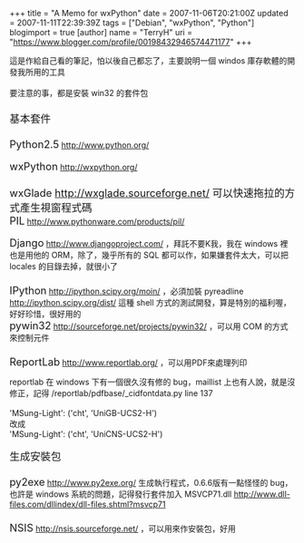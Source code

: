 +++
title = "A Memo for wxPython"
date = 2007-11-06T20:21:00Z
updated = 2007-11-11T22:39:39Z
tags = ["Debian", "wxPython", "Python"]
blogimport = true 
[author]
	name = "TerryH"
	uri = "https://www.blogger.com/profile/00198432946574471177"
+++

這是作給自己看的筆記，怕以後自己都忘了，主要說明一個 windos 庫存軟體的開發我所用的工具<br /><br />要注意的事，都是安裝 win32 的套件包<br /><span style="font-size:130%;"><br />基本套件</span><br /><span style="font-size:130%;"><br />Python2.5</span> <a href="http://www.python.org/">http://www.python.org/</a><br /><br /><span style="font-size:130%;">wxPython</span> <a href="http://wxpython.org/">http://wxpython.org/</a><br /><span style="font-size:130%;"><br />wxGlade  <span style="font-size:100%;"><a href="http://wxglade.sourceforge.net/">http://wxglade.sourceforge.net/</a> 可以快速拖拉的方式產生視窗程式碼</span><br />PIL</span> <a href="http://www.pythonware.com/products/pil/">http://www.pythonware.com/products/pil/</a><br /><br /><span style="font-size:130%;">Django</span> <a href="http://www.djangoproject.com/">http://www.djangoproject.com/</a> ，拜託不要K我，我在 windows 裡也是用他的 ORM，除了，幾乎所有的 SQL 都可以作，如果嫌套件太大，可以把 locales 的目錄去掉，就很小了<br /><span style="font-size:130%;"><br />IPython</span> <a href="http://ipython.scipy.org/moin/">http://ipython.scipy.org/moin/</a> ，必須加裝 pyreadline <a href="http://ipython.scipy.org/dist/">http://ipython.scipy.org/dist/</a> 這種 shell 方式的測試開發，算是特別的福利喔，好好珍惜，很好用的<br /><span style="font-size:130%;">pywin32</span> <a href="http://sourceforge.net/projects/pywin32/">http://sourceforge.net/projects/pywin32/</a> ，可以用 COM 的方式來控制元件<br /><span style="font-size:130%;"><br />ReportLab</span> <a href="http://www.reportlab.org/">http://www.reportlab.org/</a>  ，可以用PDF來處理列印<br /><div style="text-align: left;">reportlab 在 windows 下有一個很久沒有修的 bug，maillist 上也有人說，就是沒修正，記得  /reportlab/pdfbase/_cidfontdata.py line 137<br /></div><br />'MSung-Light': ('cht', 'UniGB-UCS2-H')<br />改成<br />'MSung-Light': ('cht', 'UniCNS-UCS2-H')<br /><br /><span style="font-size:130%;">生成安裝包</span><br /><span style="font-size:130%;"><br />py2exe</span> <a href="http://www.py2exe.org/">http://www.py2exe.org/</a> 生成執行程式，0.6.6版有一點怪怪的 bug，也許是 windows 系統的問題，記得發行套件加入 MSVCP71.dll <a href="http://www.dll-files.com/dllindex/dll-files.shtml?msvcp71">http://www.dll-files.com/dllindex/dll-files.shtml?msvcp71</a><br /><span style="font-size:130%;"><br />NSIS</span> <a href="http://nsis.sourceforge.net/">http://nsis.sourceforge.net/</a> ，可以用來作安裝包，好用<br /><br /><br /><span style="font-family:monospace;"><br /></span>
